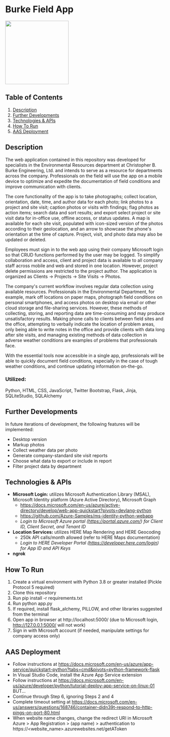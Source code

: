 # Burke Field App

<img src="Field_App_Demo.gif" width=200><br>

## Table of Contents
1. [Description](#Description)
2. [Further Developments](#Further-Developments)
3. [Technologies & APIs](#Technologies-&-APIs)
4. [How To Run](#How-To-Run)
5. [AAS Deployment](#AAS-Deployment)

## Description
The web application contained in this repository was developed for specialists in the Environmental Resources department at Christopher B. Burke Engineering, Ltd. and intends to serve as a resource for departments across the company. Professionals on the field will use the app on a mobile device to optimize and expedite the documentation of field conditions and improve communication with clients. 

The core functionality of the app is to take photographs; collect location, orientation, date, time, and author data for each photo; link photos to a project and site visit; caption photos or visits with findings; flag photos as action items; search data and sort results; and export select project or site visit data for in-office use, offline access, or status updates. A map is available for each site visit, populated with icon-sized version of the photos according to their geolocation, and an arrow to showcase the phone's orientation at the time of capture. Project, visit, and photo data may also be updated or deleted. 

Employees must sign in to the web app using their company Microsoft login so that CRUD functions performed by the user may be logged. To simplify collaboration and access, client and project data is available to all company staff across mobile and web and stored in one location. However, project delete permissions are restricted to the project author. The application is organized as Clients -> Projects -> Site Visits -> Photos. 

The company's current workflow involves regular data collection using available resources. Professionals in the Environmental Department, for example, mark off locations on paper maps, photograph field conditions on personal smartphones, and access photos on desktop via email or other cloud storage and file-sharing services. However, these methods of collecting, storing, and reporting data are time-consuming and may produce unsatisfactory results. Making phone calls to clients between field sites and the office, attempting to verbally indicate the location of problem areas, only being able to write notes in the office and provide clients with data long after site visits, and managing existing methods of data collection in adverse weather conditions are examples of problems that professionals face. 

With the essential tools now accessible in a single app, professionals will be able to quickly document field conditions, especially in the case of tough weather conditions, and continue updating information on-the-go.

### **Utilized**:
Python, HTML, CSS, JavaScript, Twitter Bootstrap, Flask, Jinja, SQLiteStudio, SQLAlchemy

## Further Developments
In future iterations of development, the following features will be implemented:
- Desktop version
- Markup photos
- Collect weather data per photo
- Generate company-standard site visit reports
- Choose what data to export or include in report
- Filter project data by department

## Technologies & APIs
- **Microsoft Login:** utilizes Microsoft Authentication Library (MSAL), Microsoft Identity platform (Azure Active Directory), Microsoft Graph
    - https://docs.microsoft.com/en-us/azure/active-directory/develop/web-app-quickstart?pivots=devlang-python
    - https://github.com/Azure-Samples/ms-identity-python-webapp
    - *Login to Microsoft Azure portal (https://portal.azure.com/) for Client ID, Client Secret, and Tenant ID*
- **Location Services:** utilizes HERE Map Rendering and HERE Geocoding
    - 250k API calls/month allowed (refer to HERE Maps documentation)
    - *Login to HERE Developer Portal (https://developer.here.com/login) for App ID and API Keys*
- **ngrok**

## How To Run
1. Create a virtual environment with Python 3.8 or greater installed (Pickle Protocol 5 required)
2. Clone this repository
3. Run pip install -r requirements.txt
4. Run python app.py
5. If required, install flask_alchemy, PILLOW, and other libraries suggested from the terminal
6. Open app in browser at http://localhost:5000/ (due to Microsoft login, http://127.0.0.1:5000/ will not work)
7. Sign in with Microsoft account (if needed, manipulate settings for company access only)

## AAS Deployment
- Follow instructions at https://docs.microsoft.com/en-us/azure/app-service/quickstart-python?tabs=cmd&pivots=python-framework-flask
- In Visual Studio Code, install the Azure App Service extension
- Follow instructions at https://docs.microsoft.com/en-us/azure/developer/python/tutorial-deploy-app-service-on-linux-01 BUT...
- Continue through Step 6, ignoring Steps 2 and 4
- Complete timeout setting at https://docs.microsoft.com/en-us/answers/questions/168746/container-didn39t-respond-to-http-pings-on-port-80.html
- When website name changes, change the redirect URI in Microsoft Azure > App Registration > (app name) > authentication to https://<website_name>.azurewebsites.net/getAToken
